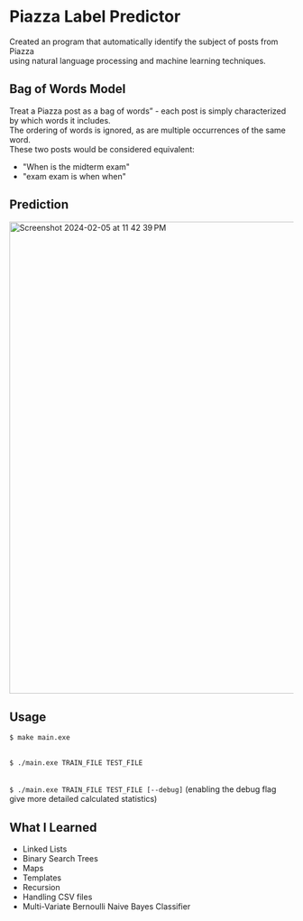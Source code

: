 # Piazza Label Predictor
Created an program that automatically identify the subject of posts from Piazza 
<br>using natural language processing and machine learning techniques. 

## Bag of Words Model
Treat a Piazza post as a bag of words” - each post is simply characterized by which words it includes. 
<br>The ordering of words is ignored, as are multiple occurrences of the same word. 
<br>These two posts would be considered equivalent:
- "When is the midterm exam"
- "exam exam is when when"

## Prediction
<img width="837" alt="Screenshot 2024-02-05 at 11 42 39 PM" src="https://github.com/kazuhidelee/piazza_label_predictor/assets/122251831/0d2fbac5-fc73-4e7e-b3a6-787a8f721617">

## Usage
```$ make main.exe ```

<br>```$ ./main.exe TRAIN_FILE TEST_FILE ```

<br>```$ ./main.exe TRAIN_FILE TEST_FILE [--debug]``` (enabling the debug flag give more detailed calculated statistics)

## What I Learned
- Linked Lists
- Binary Search Trees
- Maps
- Templates
- Recursion
- Handling CSV files
- Multi-Variate Bernoulli Naive Bayes Classifier
